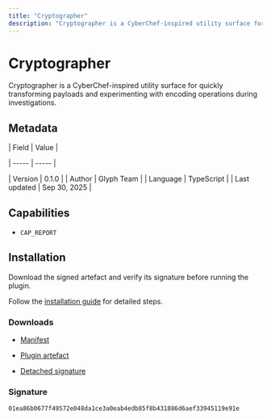 ```yaml
---
title: "Cryptographer"
description: "Cryptographer is a CyberChef-inspired utility surface for quickly transforming payloads and experimenting with encoding operations during investigations."
---
```


# Cryptographer

Cryptographer is a CyberChef-inspired utility surface for quickly transforming payloads and experimenting with encoding operations during investigations.

## Metadata

| Field | Value |

| ----- | ----- |

| Version | 0.1.0 |
| Author | Glyph Team |
| Language | TypeScript |
| Last updated | Sep 30, 2025 |


## Capabilities

- `CAP_REPORT`


## Installation

Download the signed artefact and verify its signature before running the plugin.

Follow the [installation guide](https://github.com/RowanDark/Glyph/tree/9245f2b8970021ae16fb399f76228c7c806dfaf8/plugins/cryptographer#getting-started) for detailed steps.


### Downloads

- [Manifest](https://raw.githubusercontent.com/RowanDark/Glyph/9245f2b8970021ae16fb399f76228c7c806dfaf8/plugins/cryptographer/manifest.json)

- [Plugin artefact](https://raw.githubusercontent.com/RowanDark/Glyph/9245f2b8970021ae16fb399f76228c7c806dfaf8/plugins/cryptographer/plugin.js)

- [Detached signature](https://raw.githubusercontent.com/RowanDark/Glyph/9245f2b8970021ae16fb399f76228c7c806dfaf8/plugins/cryptographer/plugin.js.sig)


### Signature

`01ea86b0677f49572e048da1ce3a0eab4edb85f8b431886d6aef33945119e91e`
